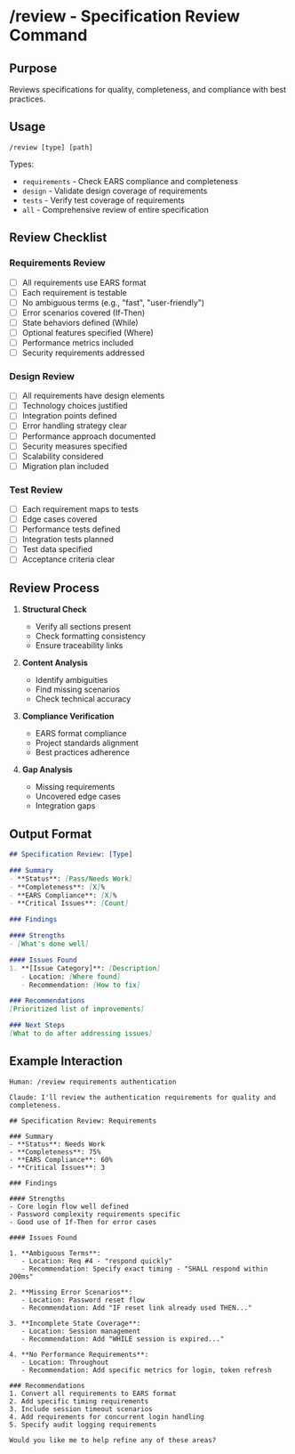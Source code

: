 # /review - Specification Review Command

## Purpose
Reviews specifications for quality, completeness, and compliance with best practices.

## Usage
```
/review [type] [path]
```

Types:
- `requirements` - Check EARS compliance and completeness
- `design` - Validate design coverage of requirements
- `tests` - Verify test coverage of requirements
- `all` - Comprehensive review of entire specification

## Review Checklist

### Requirements Review
- [ ] All requirements use EARS format
- [ ] Each requirement is testable
- [ ] No ambiguous terms (e.g., "fast", "user-friendly")
- [ ] Error scenarios covered (If-Then)
- [ ] State behaviors defined (While)
- [ ] Optional features specified (Where)
- [ ] Performance metrics included
- [ ] Security requirements addressed

### Design Review
- [ ] All requirements have design elements
- [ ] Technology choices justified
- [ ] Integration points defined
- [ ] Error handling strategy clear
- [ ] Performance approach documented
- [ ] Security measures specified
- [ ] Scalability considered
- [ ] Migration plan included

### Test Review
- [ ] Each requirement maps to tests
- [ ] Edge cases covered
- [ ] Performance tests defined
- [ ] Integration tests planned
- [ ] Test data specified
- [ ] Acceptance criteria clear

## Review Process

1. **Structural Check**
   - Verify all sections present
   - Check formatting consistency
   - Ensure traceability links

2. **Content Analysis**
   - Identify ambiguities
   - Find missing scenarios
   - Check technical accuracy

3. **Compliance Verification**
   - EARS format compliance
   - Project standards alignment
   - Best practices adherence

4. **Gap Analysis**
   - Missing requirements
   - Uncovered edge cases
   - Integration gaps

## Output Format

```markdown
## Specification Review: [Type]

### Summary
- **Status**: [Pass/Needs Work]
- **Completeness**: [X]%
- **EARS Compliance**: [X]%
- **Critical Issues**: [Count]

### Findings

#### Strengths
- [What's done well]

#### Issues Found
1. **[Issue Category]**: [Description]
   - Location: [Where found]
   - Recommendation: [How to fix]

### Recommendations
[Prioritized list of improvements]

### Next Steps
[What to do after addressing issues]
```

## Example Interaction

```
Human: /review requirements authentication

Claude: I'll review the authentication requirements for quality and completeness.

## Specification Review: Requirements

### Summary
- **Status**: Needs Work
- **Completeness**: 75%
- **EARS Compliance**: 60%
- **Critical Issues**: 3

### Findings

#### Strengths
- Core login flow well defined
- Password complexity requirements specific
- Good use of If-Then for error cases

#### Issues Found

1. **Ambiguous Terms**: 
   - Location: Req #4 - "respond quickly"
   - Recommendation: Specify exact timing - "SHALL respond within 200ms"

2. **Missing Error Scenarios**:
   - Location: Password reset flow
   - Recommendation: Add "IF reset link already used THEN..."

3. **Incomplete State Coverage**:
   - Location: Session management
   - Recommendation: Add "WHILE session is expired..."

4. **No Performance Requirements**:
   - Location: Throughout
   - Recommendation: Add specific metrics for login, token refresh

### Recommendations
1. Convert all requirements to EARS format
2. Add specific timing requirements
3. Include session timeout scenarios
4. Add requirements for concurrent login handling
5. Specify audit logging requirements

Would you like me to help refine any of these areas?
```